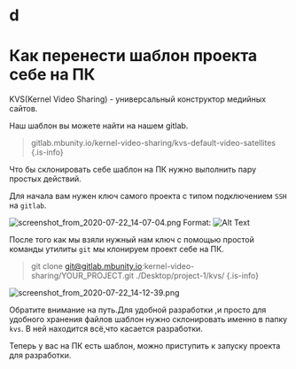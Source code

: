 # d
# Как перенести шаблон проекта себе на ПК

KVS(Kernel Video Sharing) - универсальный конструктор медийных сайтов.

Наш шаблон вы можете найти на нашем gitlab.

>  gitlab.mbunity.io/kernel-video-sharing/kvs-default-video-satellites
{.is-info}

Что бы склонировать себе шаблон на ПК нужно выполнить пару простых действий.

Для начала вам нужен ключ самого проекта с типом подключением `SSH` на `gitlab`.

![screenshot_from_2020-07-22_14-07-04.png](/screenshot_from_2020-07-22_14-07-04.png)
Format: ![Alt Text](url)

После того как мы взяли нужный нам ключ с помощью простой команды утилиты `git` мы клонируем проект себе на ПК.

> git clone git@gitlab.mbunity.io:kernel-video-sharing/YOUR_PROJECT.git ./Desktop/project-1/kvs/
{.is-info}

![screenshot_from_2020-07-22_14-12-39.png](/screenshot_from_2020-07-22_14-12-39.png)


Обратите внимание на путь.Для удобной разработки ,и просто для удобного хранения файлов шаблон нужно склонировать именно в папку `kvs`. В ней находится всё,что касается разработки.

Теперь у вас на ПК есть шаблон, можно приступить к запуску проекта для разработки.
